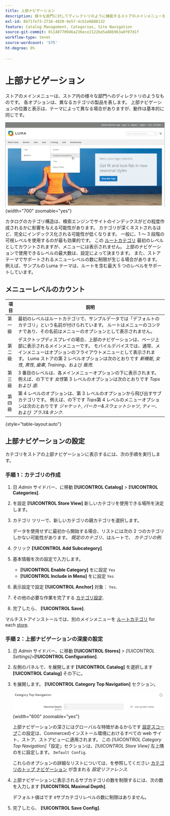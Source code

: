 ```yaml
---
title: 上部ナビゲーション
description: 様々な部門に対してディレクトリのように機能するストアのメインメニューを定義する方法について説明します。
exl-id: 8b71fe73-2716-4820-9e57-4cb1e6888132
feature: Catalog Management, Categories, Site Navigation
source-git-commit: 01148770946a236ece2122be5a88b963a0f07d1f
workflow-type: tm+mt
source-wordcount: '575'
ht-degree: 0%

---
```


# 上部ナビゲーション

ストアのメインメニューは、ストア内の様々な部門へのディレクトリのようなものです。 各オプションは、異なるカテゴリの製品を表します。 上部ナビゲーションの位置と表示は、テーマによって異なる場合がありますが、動作は基本的に同じです。

![上部ナビゲーション](./assets/storefront-top-navigation.png){width="700" zoomable="yes"}

カタログのカテゴリ構造は、検索エンジンでサイトのインデックスがどの程度作成されるかに影響を与える可能性があります。 カテゴリが深くネストされるほど、完全にインデックス化される可能性が低くなります。 一般に、1 ～ 3 段階の可視レベルを使用するのが最も効果的です。 この [ルートカテゴリ](category-root.md) 最初のレベルとしてカウントされますが、メニューには表示されません。 上部のナビゲーションで使用できるレベルの最大数は、設定によって決まります。 また、ストアテーマでサポートされるメニューレベルの数に制限が生じる場合があります。 例えば、サンプルの Luma テーマは、ルートを含む最大 5 つのレベルをサポートしています。

## メニューレベルのカウント

| 項目 | 説明 |
|--- |--- |
| 第一級 | 最初のレベルはルートカテゴリで、サンプルデータでは「デフォルトのカテゴリ」という名前が付けられています。 ルートはメニューのコンテナであり、その名前はメニューのオプションとして表示されません。 |
| 第二級 | デスクトップディスプレイの場合、上部のナビゲーションは、ページ上部に表示されるメインメニューです。 モバイルデバイスでは、通常、メインメニューはオプションのフライアウトメニューとして表示されます。 Luma ストアの第 2 レベルオプションは次のとおりです _新機能_, _女性_, _男性_, _歯車_, _Training_、および _販売_. |
| 第三級 | 3 番目のレベルは、各メインメニューオプションの下に表示されます。 例えば、の下です _女性_&#x200B;第 3 レベルのオプションは次のとおりです _Tops_ および _底_. |
| 第四級 | 第 4 レベルのオプションは、第 3 レベルのオプションから飛び出すサブカテゴリです。 例えば、の下です _Tops_&#x200B;第 4 レベルのメニューオプションは次のとおりです _ジャケット_, _パーカー&amp;スウェットシャツ_, _ティー_、および _ブラス&amp;タンク_. |

{style="table-layout:auto"}

## 上部ナビゲーションの設定

カテゴリをストアの上部ナビゲーションに表示するには、次の手順を実行します。

### 手順 1：カテゴリの作成

1. 日 _Admin_ サイドバー、に移動 **[!UICONTROL Catalog]** > **[!UICONTROL Categories]**.

1. を設定 **[!UICONTROL Store View]** 新しいカテゴリを使用できる場所を決定します。

1. カテゴリ ツリーで、新しいカテゴリの親カテゴリを選択します。

   データを使用せずに最初から開始する場合、リストには次の 2 つのカテゴリしかない可能性があります。 _既定のカテゴリ_、はルートで、 _カテゴリの例_.

1. クリック **[!UICONTROL Add Subcategory]**.

1. 基本情報を次の設定で入力します。

   - **[!UICONTROL Enable Category]** をに設定 `Yes`
   - **[!UICONTROL Include in Menu]** をに設定 `Yes`

1. 表示設定で設定 **[!UICONTROL Anchor]** 対象： `Yes`.

1. その他の必要な作業を完了する [カテゴリ設定](category-create.md).

1. 完了したら、 **[!UICONTROL Save]**.

マルチストアインストールでは、別のメインメニューを [ルートカテゴリ](category-root.md) for each [store](../stores-purchase/stores.md#add-stores).

### 手順 2：上部ナビゲーションの深度の設定

1. 日 _Admin_ サイドバー、に移動 **[!UICONTROL Stores]** > _[!UICONTROL Settings]_>**[!UICONTROL Configuration]**.

1. 左側のパネルで、を展開します **[!UICONTROL Catalog]** を選択します **[!UICONTROL Catalog]** その下に。

1. を展開します。 **[!UICONTROL Category Top Navigation]** セクション。

   ![カテゴリのトップ ナビゲーション](../configuration-reference/catalog/assets/catalog-category-top-navigation.png){width="600" zoomable="yes"}

   上部ナビゲーションの深さにはグローバルな特徴があるからです [設定スコープ](../getting-started/websites-stores-views.md#scope-settings)この設定は、Commerceのインストール環境におけるすべての web サイト、ストア、ストアビューに適用されます。 この _[!UICONTROL Category Top Navigation]_「設定」セクションは、_[!UICONTROL Store View]_ 左上隅のをに設定します。 `Default Config`.

   これらのオプションの詳細なリストについては、を参照してください [カテゴリのトップ ナビゲーション](../configuration-reference/catalog/catalog.md#layered-navigation) が含まれる _設定リファレンス_.

1. 上部ナビゲーションに表示されるサブカテゴリの数を制限するには、次の数を入力します **[!UICONTROL Maximal Depth]**.

   デフォルト値はです `0`サブカテゴリレベルの数に制限はありません。

1. 完了したら、 **[!UICONTROL Save Config]**.
